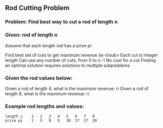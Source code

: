 ## Rod Cutting Problem
### Problem: Find best way to cut a rod of length n
### Given: rod of length n

Assume that each length rod has a price pi

Find best set of cuts to get maximum revenue (ie ri/sub>
Each cut is integer length
Can use any number of cuts, from 0 to n−1
No cost for a cut
Finding an optimal solution requires solutions to multiple subproblems

### Given the rod values below:
Given a rod of length 4, what is the maximum revenue: ri
Given a rod of length 8, what is the maximum revenue: ri
### Example rod lengths and values:

```
length i	1	2	3	4	5	6	7	8
price pi	1	5	8	9	10	17	17	20
```